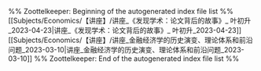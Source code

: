 %% Zoottelkeeper: Beginning of the autogenerated index file list  %%
 [[Subjects/Economics/【讲座】/讲座_《发现学术：论文背后的故事》_ 叶初升_2023-04-23|讲座_《发现学术：论文背后的故事》_ 叶初升_2023-04-23]]
 [[Subjects/Economics/【讲座】/讲座_金融经济学的历史演变、理论体系和前沿问题_2023-03-10|讲座_金融经济学的历史演变、理论体系和前沿问题_2023-03-10]]
%% Zoottelkeeper: End of the autogenerated index file list  %%
